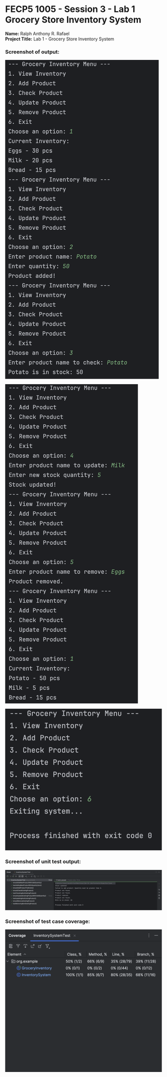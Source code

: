 # FECP5 1005 - Session 3 - Lab 1 Grocery Store Inventory System

**Name:** Ralph Anthony R. Rafael </br>
**Project Title:** Lab 1 - Grocery Store Inventory System </br>
### Screenshot of output: </br>

![S3Lab1 Part 1 Output](S3Lab1Part1-1.png) </br>

![S3Lab1 Part 1 Output](S3Lab1Part1-2.png) </br>

![S3Lab1 Part 1 Output](S3Lab1Part1-3.png) </br>

### Screenshot of unit test output: </br>

![S3Lab1 Part 2 Test Output](S3Lab1Part2-1.png) </br>

### Screenshot of test case coverage: </br>

![S3Lab1 Part 2 Test Coverage](S3Lab1Part2-2.png) </br>




